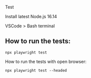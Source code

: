 Test

Install latest Node.js 16.14

VSCode > Bash terminal

## How to run the tests:

```
npx playwright test
```

How to run the tests with open browser:

```
npx playwright test --headed
```
